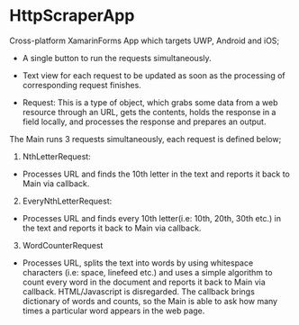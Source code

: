 HttpScraperApp
==============

Cross-platform XamarinForms App which targets UWP, Android and iOS;

- A single button to run the requests simultaneously.

- Text view for each request to be updated as soon as the processing of corresponding request finishes.

- Request: This is a type of object, which grabs some data from a web resource through an URL, 
gets the contents, holds the response in a field locally, and processes the response and prepares an output.

The Main runs 3 requests simultaneously, each request is defined below;

1) NthLetterRequest: 

 - Processes URL and finds the 10th letter in the text and reports it back to Main via callback. 

2) EveryNthLetterRequest:

 - Processes URL and finds every 10th letter(i.e: 10th, 20th, 30th etc.) in the text and reports it back to Main 
via callback.

3) WordCounterRequest

 - Processes URL, splits the text into words by using whitespace characters (i.e: space, linefeed etc.) 
and uses a simple algorithm to count every word in the document and reports it back to Main via callback. 
HTML/Javascript is disregarded. The callback brings dictionary of words and counts, so the Main is able to ask how many times a particular word appears in the web page.
